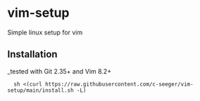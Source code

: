 # vim-setup

Simple linux setup for vim

## Installation

_tested with Git 2.35+ and Vim 8.2+
```
  sh <(curl https://raw.githubusercontent.com/c-seeger/vim-setup/main/install.sh -L)
```
